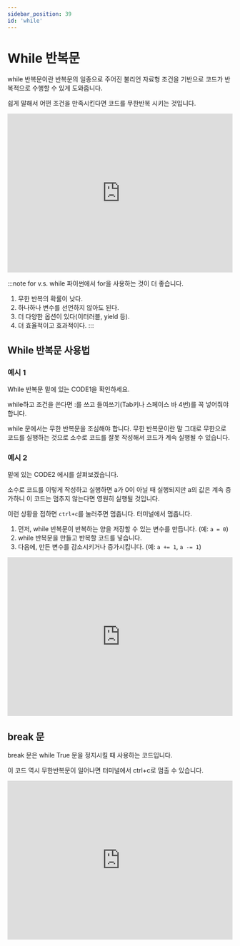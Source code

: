 ```yaml
---
sidebar_position: 39
id: 'while'
---
```


# While 반복문

while 반복문이란 반복문의 일종으로 주어진 불리언 자료형 조건을 기반으로 코드가 반복적으로 수행할 수 있게 도와줍니다.

쉽게 말해서 어떤 조건을 만족시킨다면 코드를 무한반복 시키는 것입니다.

<iframe src="https://trinket.io/embed/python3/496fc82d74" width="100%" height="356" frameborder="0" marginwidth="0" marginheight="0" allowfullscreen></iframe>

:::note
for v.s. while
파이썬에서 for을 사용하는 것이 더 좋습니다.

1. 무한 반복의 확률이 낮다.
2. 하나하나 변수를 선언하지 않아도 된다.
3. 더 다양한 옵션이 있다(이터러블, yield 등).
4. 더 효율적이고 효과적이다.
::: 

## While 반복문 사용법

### 예시 1

While 반복문 밑에 있는 CODE1을 확인하세요.

while하고 조건을 쓴다면 :를 쓰고 들여쓰기(Tab키나 스페이스 바 4번)를 꼭 넣어줘야 합니다.

while 문에서는 무한 반복문을 조심해야 합니다. 무한 반복문이란 말 그대로 무한으로 코드를 실행하는 것으로 소수로 코드를 잘못 작성해서 코드가 계속 실행될 수 있습니다.

### 예시 2

밑에 있는 CODE2 에시를 살펴보겠습니다.

소수로 코드를 이렇게 작성하고 실행하면 a가 0이 아닐 때 실행되지만 a의 값은 계속 증가하니 이 코드는 멈추지 않는다면 영원히 실행될 것입니다.

이런 상황을 접하면 `ctrl+c`를 눌러주면 멈춥니다. 터미널에서 멈춥니다.

1. 먼저, while 반복문이 반복하는 양을 저장할 수 있는 변수를 만듭니다. (예: `a = 0`)
2. while 반복문을 만들고 반복할 코드를 넣습니다.
3. 다음에, 만든 변수를 감소시키거나 증가시킵니다. (예: `a += 1`, `a -= 1`)

<iframe src="https://trinket.io/embed/python3/3f6d66c42e" width="100%" height="356" frameborder="0" marginwidth="0" marginheight="0" allowfullscreen></iframe>

## break 문

break 문은 while True 문을 정지시킬 때 사용하는 코드입니다.

이 코드 역시 무한반복문이 일어나면 터미널에서 ctrl+c로 멈출 수 있습니다.

<iframe src="https://trinket.io/embed/python3/d35c515f41" width="100%" height="356" frameborder="0" marginwidth="0" marginheight="0" allowfullscreen></iframe>
